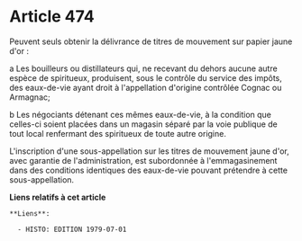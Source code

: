# Article 474

Peuvent seuls obtenir la délivrance de titres de mouvement sur papier jaune d'or :

a  Les bouilleurs ou distillateurs qui, ne recevant du dehors aucune autre espèce de spiritueux, produisent, sous le contrôle
du service des impôts, des eaux-de-vie ayant droit à l'appellation d'origine contrôlée Cognac ou Armagnac;

b  Les négociants détenant ces mêmes eaux-de-vie, à la condition que celles-ci soient placées dans un magasin séparé par la
voie publique de tout local renfermant des spiritueux de toute autre origine.

L'inscription d'une sous-appellation sur les titres de mouvement jaune d'or, avec garantie de l'administration, est
subordonnée à l'emmagasinement dans des conditions identiques des eaux-de-vie pouvant prétendre à cette sous-appellation.

**Liens relatifs à cet article**

	**Liens**:

	  - HISTO: EDITION 1979-07-01
